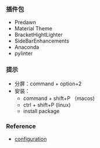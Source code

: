 ### 插件包
* Predawn
* Material Theme
* BracketHightLighter
* SideBarEnhancements
* Anaconda
* pylinter

### 提示
* 分屏：command + option+2
* 安装：
    * command + shift+P （macos)
    * ctrl + shift+P (linux)
    * install package

### Reference
- [configuration](https://github.com/CoreyMSchafer/dotfiles/tree/master/settings)
